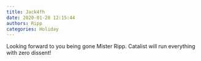 ```yaml
---
title: Jack4fh
date: 2020-01-28 12:15:44
authors: Ripp
categories: Holiday
---
```


 Looking forward to you being gone Mister Ripp.
Catalist will run everything with zero dissent!